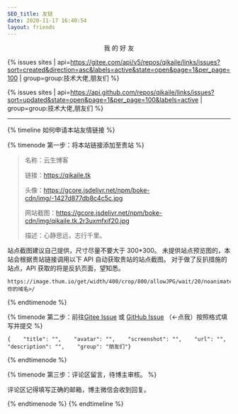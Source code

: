 ```yaml
---
SEO_title: 友链
date: 2020-11-17 16:40:54
layout: friends
---
```

<center>
<span class="p large red">我</span>
<span class="p large yellow">的</span>
<span class="p large green">好</span>
<span class="p large blue">友</span>
</center>

{% issues sites | api=https://gitee.com/api/v5/repos/qikaile/links/issues?sort=created&direction=asc&labels=active&state=open&page=1&per_page=100 | group=group:技术大佬,朋友们 %}

{% issues sites | api=https://api.github.com/repos/qikaile/links/issues?sort=updated&state=open&page=1&per_page=100&labels=active | group=group:技术大佬,朋友们 %}

<hr>

{% timeline 如何申请本站友情链接 %}

{% timenode 第一步：将本站链接添加至贵站 %}

> 名称：云生博客
>
> 链接：https://qikaile.tk
>
> 头像：https://gcore.jsdelivr.net/npm/boke-cdn/img/-1427d877db8c4c5c.jpg
>
> 网站截图：https://gcore.jsdelivr.net/npm/boke-cdn/img/qikaile.tk.2r3uxmfxif20.jpg
>
> 描述：心静思远，志行千里。

站点截图建议自己提供，尺寸尽量不要大于 300*300。
未提供站点预览图的，本站会根据贵站链接调用以下 API 自动获取贵站的站点截图。
对于做了反扒措施的站点，API 获取的将是反扒页面，望知悉。
```
https://image.thum.io/get/width/400/crop/800/allowJPG/wait/20/noanimate/https://<你的域名>/
```

{% endtimenode %}

{% timenode 第二步：前往[Gitee Issue](https://gitee.com/qikaile/links/issues) 或 [GitHub Issue](https://github.com/qikaile/links/issues) （←点我）按照格式填写并提交 %}

```
{    "title": "",    "avatar": "",    "screenshot": "",    "url": "",    "description": "",    "group": "朋友们"}
```

{% endtimenode %}

{% timenode 第三步：评论区留言，待博主审核。 %}

评论区记得填写正确的邮箱，博主微信会收到回复。

{% endtimenode %}
{% endtimeline %}

